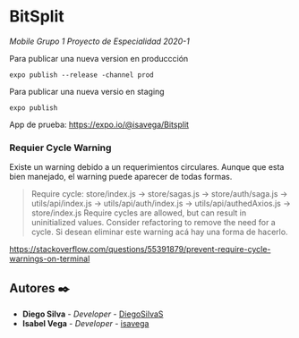 # BitSplit

_Mobile Grupo 1 Proyecto de Especialidad 2020-1_

Para publicar una nueva version en produccción
```
expo publish --release -channel prod
```
Para publicar una nueva versio en staging
```
expo publish
```
App de prueba: https://expo.io/@isavega/Bitsplit

### Requier Cycle Warning

Existe un warning debido a un requerimientos circulares. Aunque que esta bien manejado, el warning puede aparecer de todas formas.

>Require cycle: store/index.js -> store/sagas.js -> store/auth/saga.js -> utils/api/index.js -> utils/api/auth/index.js -> utils/api/authedAxios.js -> store/index.js
Require cycles are allowed, but can result in uninitialized values. Consider refactoring to remove the need for a cycle.
Si desean eliminar este warning acá hay una forma de hacerlo. 

https://stackoverflow.com/questions/55391879/prevent-require-cycle-warnings-on-terminal 

## Autores ✒️

* **Diego Silva** - *Developer* - [DiegoSilvaS](https://github.com/DiegoSilvaS)
* **Isabel Vega** - *Developer* - [isavega](https://github.com/isavega)


